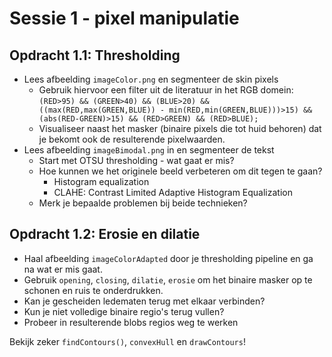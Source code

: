 # Sessie 1 - pixel manipulatie

## Opdracht 1.1: Thresholding

* Lees afbeelding `imageColor.png` en segmenteer de skin pixels
   * Gebruik hiervoor een filter uit de literatuur in het RGB domein: `(RED>95) && (GREEN>40) && (BLUE>20) && ((max(RED,max(GREEN,BLUE)) - min(RED,min(GREEN,BLUE)))>15) && (abs(RED-GREEN)>15) && (RED>GREEN) && (RED>BLUE);`
   * Visualiseer naast het masker (binaire pixels die tot huid behoren) dat je bekomt ook de resulterende pixelwaarden.
* Lees afbeelding `imageBimodal.png` in en segmenteer de tekst
   * Start met OTSU thresholding - wat gaat er mis?
   * Hoe kunnen we het originele beeld verbeteren om dit tegen te gaan?
      * Histogram equalization
      * CLAHE: Contrast Limited Adaptive Histogram Equalization
   * Merk je bepaalde problemen bij beide technieken?

## Opdracht 1.2: Erosie en dilatie

* Haal afbeelding `imageColorAdapted` door je thresholding pipeline en ga na wat er mis gaat.
* Gebruik `opening`, `closing`, `dilatie`, `erosie` om het binaire masker op te schonen en ruis te onderdrukken.
* Kan je gescheiden ledematen terug met elkaar verbinden?
* Kun je niet volledige binaire regio's terug vullen?
* Probeer in resulterende blobs regios weg te werken

Bekijk zeker `findContours()`, `convexHull` en `drawContours`!
